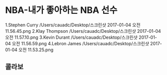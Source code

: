 # NBA-내가 좋아하는 NBA 선수
1.Stephen Curry /Users/cauadc/Desktop/스크린샷 2017-01-04 오전 11.56.45.png
2.Klay Thompson /Users/cauadc/Desktop/스크린샷 2017-01-04 오전 11.57.10.png
3.Kevin Durant  /Users/cauadc/Desktop/스크린샷 2017-01-04 오전 11.56.59.png
4.Lebron James  /Users/cauadc/Desktop/스크린샷 2017-01-04 오전 11.53.25.png

## 콜라보